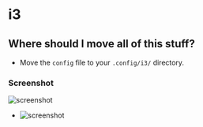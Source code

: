 # i3
## Where should I move all of this stuff?
- Move the `config` file to your `.config/i3/` directory.

### Screenshot

![screenshot](https://user-images.githubusercontent.com/56132390/101930098-fcc97280-3bd7-11eb-8cf8-70e0a51422ca.png)

- ![screenshot](https://user-images.githubusercontent.com/56132390/98154783-93b65700-1ed5-11eb-83bb-5554abec1ef0.png)
